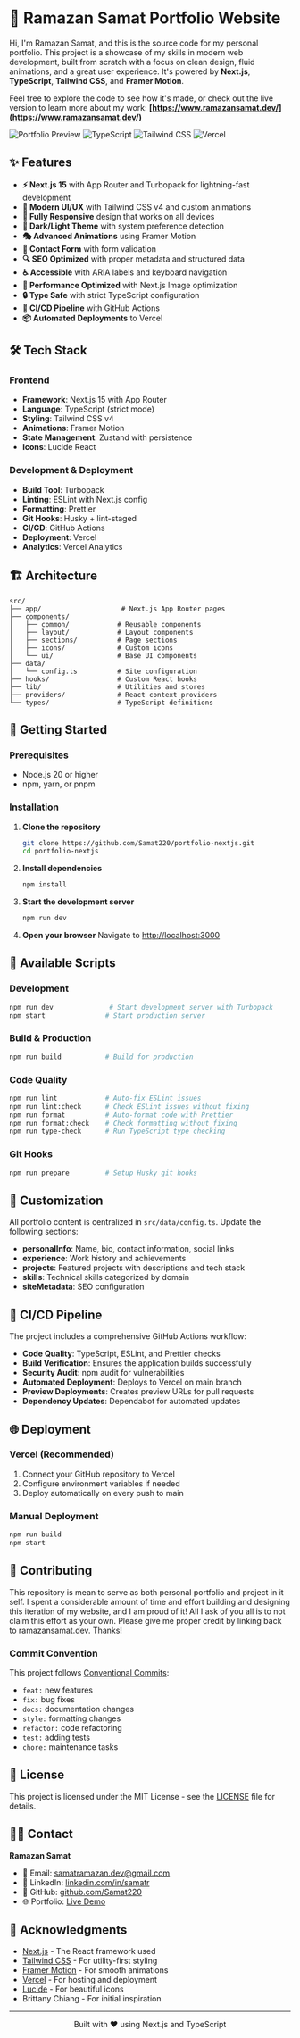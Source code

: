 # 🚀 Ramazan Samat Portfolio Website

Hi, I'm Ramazan Samat, and this is the source code for my personal portfolio. This project is a showcase of my skills in modern web development, built from scratch with a focus on clean design, fluid animations, and a great user experience. It's powered by **Next.js**, **TypeScript**, **Tailwind CSS**, and **Framer Motion**.

Feel free to explore the code to see how it's made, or check out the live version to learn more about my work: **[https://www.ramazansamat.dev/](https://www.ramazansamat.dev/)**

![Portfolio Preview](https://img.shields.io/badge/Next.js-15-black?style=for-the-badge&logo=next.js)
![TypeScript](https://img.shields.io/badge/TypeScript-007ACC?style=for-the-badge&logo=typescript&logoColor=white)
![Tailwind CSS](https://img.shields.io/badge/Tailwind_CSS-38B2AC?style=for-the-badge&logo=tailwind-css&logoColor=white)
![Vercel](https://img.shields.io/badge/Vercel-000000?style=for-the-badge&logo=vercel&logoColor=white)

## ✨ Features

- **⚡ Next.js 15** with App Router and Turbopack for lightning-fast development
- **🎨 Modern UI/UX** with Tailwind CSS v4 and custom animations
- **📱 Fully Responsive** design that works on all devices
- **🌙 Dark/Light Theme** with system preference detection
- **🎭 Advanced Animations** using Framer Motion
- **📧 Contact Form** with form validation
- **🔍 SEO Optimized** with proper metadata and structured data
- **♿ Accessible** with ARIA labels and keyboard navigation
- **🚀 Performance Optimized** with Next.js Image optimization
- **🔒 Type Safe** with strict TypeScript configuration
- **🧪 CI/CD Pipeline** with GitHub Actions
- **📦 Automated Deployments** to Vercel

## 🛠️ Tech Stack

### Frontend

- **Framework**: Next.js 15 with App Router
- **Language**: TypeScript (strict mode)
- **Styling**: Tailwind CSS v4
- **Animations**: Framer Motion
- **State Management**: Zustand with persistence
- **Icons**: Lucide React

### Development & Deployment

- **Build Tool**: Turbopack
- **Linting**: ESLint with Next.js config
- **Formatting**: Prettier
- **Git Hooks**: Husky + lint-staged
- **CI/CD**: GitHub Actions
- **Deployment**: Vercel
- **Analytics**: Vercel Analytics

## 🏗️ Architecture

```
src/
├── app/                    # Next.js App Router pages
├── components/
│   ├── common/            # Reusable components
│   ├── layout/            # Layout components
│   ├── sections/          # Page sections
│   ├── icons/             # Custom icons
│   └── ui/                # Base UI components
├── data/
│   └── config.ts          # Site configuration
├── hooks/                 # Custom React hooks
├── lib/                   # Utilities and stores
├── providers/             # React context providers
└── types/                 # TypeScript definitions
```

## 🚀 Getting Started

### Prerequisites

- Node.js 20 or higher
- npm, yarn, or pnpm

### Installation

1. **Clone the repository**

   ```bash
   git clone https://github.com/Samat220/portfolio-nextjs.git
   cd portfolio-nextjs
   ```

2. **Install dependencies**

   ```bash
   npm install
   ```

3. **Start the development server**

   ```bash
   npm run dev
   ```

4. **Open your browser**
   Navigate to [http://localhost:3000](http://localhost:3000)

## 📝 Available Scripts

### Development

```bash
npm run dev              # Start development server with Turbopack
npm start               # Start production server
```

### Build & Production

```bash
npm run build           # Build for production
```

### Code Quality

```bash
npm run lint            # Auto-fix ESLint issues
npm run lint:check      # Check ESLint issues without fixing
npm run format          # Auto-format code with Prettier
npm run format:check    # Check formatting without fixing
npm run type-check      # Run TypeScript type checking
```

### Git Hooks

```bash
npm run prepare         # Setup Husky git hooks
```

## 🎨 Customization

All portfolio content is centralized in `src/data/config.ts`. Update the following sections:

- **personalInfo**: Name, bio, contact information, social links
- **experience**: Work history and achievements
- **projects**: Featured projects with descriptions and tech stack
- **skills**: Technical skills categorized by domain
- **siteMetadata**: SEO configuration

## 🔄 CI/CD Pipeline

The project includes a comprehensive GitHub Actions workflow:

- **Code Quality**: TypeScript, ESLint, and Prettier checks
- **Build Verification**: Ensures the application builds successfully
- **Security Audit**: npm audit for vulnerabilities
- **Automated Deployment**: Deploys to Vercel on main branch
- **Preview Deployments**: Creates preview URLs for pull requests
- **Dependency Updates**: Dependabot for automated updates

## 🌐 Deployment

### Vercel (Recommended)

1. Connect your GitHub repository to Vercel
2. Configure environment variables if needed
3. Deploy automatically on every push to main

### Manual Deployment

```bash
npm run build
npm start
```


## 🤝 Contributing

This repository is mean to serve as both personal portfolio and project in it self. I spent a considerable amount of time and effort building and designing this iteration of my website, and I am proud of it! All I ask of you all is to not claim this effort as your own. Please give me proper credit by linking back to ramazansamat.dev. Thanks!

### Commit Convention

This project follows [Conventional Commits](https://www.conventionalcommits.org/):

- `feat:` new features
- `fix:` bug fixes
- `docs:` documentation changes
- `style:` formatting changes
- `refactor:` code refactoring
- `test:` adding tests
- `chore:` maintenance tasks

## 📄 License

This project is licensed under the MIT License - see the [LICENSE](LICENSE) file for details.

## 🙋‍♂️ Contact

**Ramazan Samat**

- 📧 Email: [samatramazan.dev@gmail.com](mailto:samatramazan.dev@gmail.com)
- 💼 LinkedIn: [linkedin.com/in/samatr](https://linkedin.com/in/samatr)
- 🐙 GitHub: [github.com/Samat220](https://github.com/Samat220)
- 🌐 Portfolio: [Live Demo](https://portfolio-v2-samat220s-projects.vercel.app)

## 🙏 Acknowledgments

- [Next.js](https://nextjs.org/) - The React framework used
- [Tailwind CSS](https://tailwindcss.com/) - For utility-first styling
- [Framer Motion](https://www.framer.com/motion/) - For smooth animations
- [Vercel](https://vercel.com/) - For hosting and deployment
- [Lucide](https://lucide.dev/) - For beautiful icons
- Brittany Chiang - For initial inspiration

---

<div align="center">
  <p>Built with ❤️ using Next.js and TypeScript</p>
</div>
